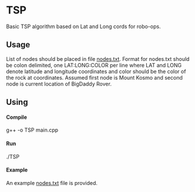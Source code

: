 # TSP
Basic TSP algorithm based on Lat and Long cords for robo-ops.

## Usage
List of nodes should be placed in file [nodes.txt](/nodes.txt).
Format for nodes.txt should be colon delimited, one LAT:LONG:COLOR per line where LAT and LONG denote latitude and longitude coordinates and color should be the color of the rock at coordinates.
Assumed first node is Mount Kosmo and second node is current location of BigDaddy Rover.

## Using

#### Compile
g++ -o TSP main.cpp

#### Run
./TSP

#### Example
An example [nodes.txt](/nodes.txt) file is provided.
